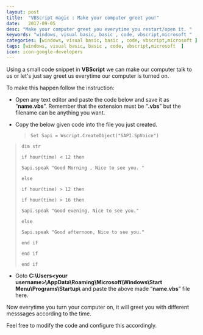 ```yaml
---
layout: post
title:  "VBScript magic : Make your computer greet you!"
date:   2017-09-05
desc: "Make your computer greet you everytime you restart/open it. "
keywords: "windows, visual basic, basic , code, vbscript,microsoft "
categories: [windows, visual basic, basic , code, vbscript,microsoft ]
tags: [windows, visual basic, basic , code, vbscript,microsoft  ]
icon: icon-google-developers
---
```


Using a small code snippet in __VBScript__ we can make our computer talk to us or let's just say greet us everytime our computer is turned on.


To make this happen follow the instruction:<br>

- Open any text editor and paste the code below and save it as “__name.vbs__”. Remember that the extension must be “__.vbs__” but the filename can be anything you want.

- Copy the below given code into the file you just created.


     >  `Set Sapi = Wscript.CreateObject("SAPI.SpVoice")` 
>
>  `dim str`
>
>  `if hour(time) < 12 then`
>
>  `Sapi.speak "Good Morning , Nice to see you. "`
>
>  `else`
>
>  `if hour(time) > 12 then`
>
>  `if hour(time) > 16 then`
>
>  `Sapi.speak "Good evening, Nice to see you."`
>
>  `else`
>
>  `Sapi.speak "Good afternoon, Nice to see you."`
>
>  `end if`
>
>  `end if`
>
>  `end if` 



- Goto __C:\Users\<your username>\AppData\Roaming\Microsoft\Windows\Start Menu\Programs\Startup\\__ and paste the above made “__name.vbs__” file here.

Now everytime you turn your computer on, it will greet you with different messsages according to the time.

Feel free to modify the code and configure this accordingly.


